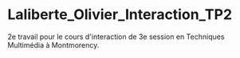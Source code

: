# Laliberte_Olivier_Interaction_TP2
2e travail pour le cours d'interaction de 3e session en Techniques Multimédia à Montmorency.
